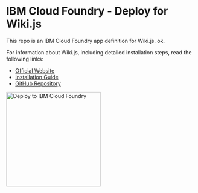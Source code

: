 # IBM Cloud Foundry - Deploy for Wiki.js

This repo is an IBM Cloud Foundry app definition for Wiki.js. ok.

For information about Wiki.js, including detailed installation steps, read the following links:

- [Official Website](https://wiki.js.org/)
- [Installation Guide](https://wiki.js.org/get-started.html)
- [GitHub Repository](https://github.com/Requarks/wiki)

<a href="https://console.bluemix.net/devops/setup/deploy?repository=https://github.com/Requarks/wiki-ibm-cloud-foundry" rel="Deploy to IBM Cloud Foundry"><img src="https://console.bluemix.net/devops/setup/deploy/button.svg" alt="Deploy to IBM Cloud Foundry" width="250"/></a>
